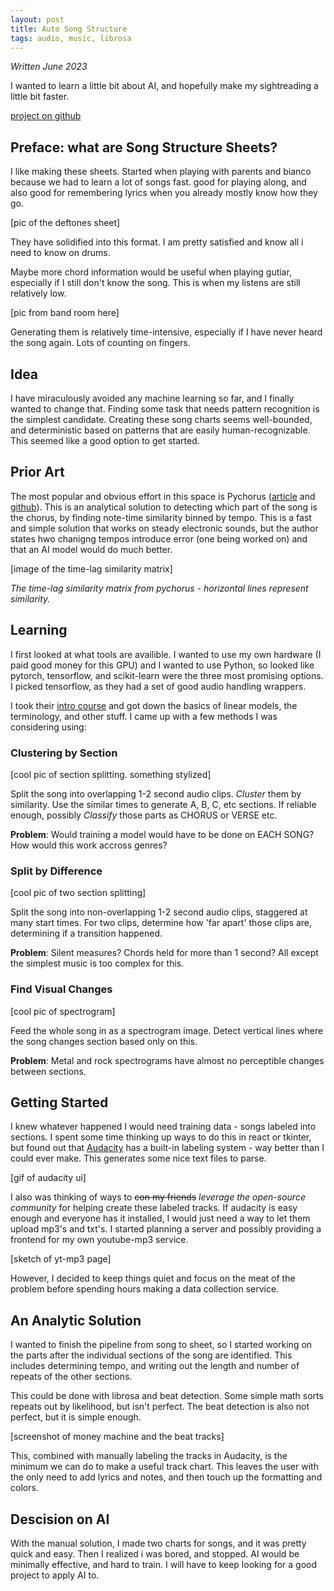 ```yaml
---
layout: post
title: Auto Song Structure
tags: audio, music, librosa
---
```


*Written June 2023*

I wanted to learn a little bit about AI, and hopefully make my sightreading a little bit faster.

[project on github]()

## Preface: what are Song Structure Sheets?

I like making these sheets. Started when playing with parents and bianco because we had to learn a lot of songs fast. good for playing along, and also good for remembering lyrics when you already mostly know how they go.

[pic of the deftones sheet]

They have solidified into this format. I am pretty satisfied and know all i need to know on drums. 

Maybe more chord information would be useful when playing gutiar, especially if I still don't know the song. This is when my listens are still relatively low.

[pic from band room here]

Generating them is relatively time-intensive, especially if I have never heard the song again. Lots of counting on fingers.

## Idea

I have miraculously avoided any machine learning so far, and I finally wanted to change that. Finding some task that needs pattern recognition is the simplest candidate. Creating these song charts seems well-bounded, and deterministic based on patterns that are easily human-recognizable. This seemed like a good option to get started.

## Prior Art

The most popular and obvious effort in this space is Pychorus ([article](https://towardsdatascience.com/finding-choruses-in-songs-with-python-a925165f94a8) and [github](https://github.com/vivjay30/pychorus)). This is an analytical solution to detecting which part of the song is the chorus, by finding note-time similarity binned by tempo. This is a fast and simple solution that works on steady electronic sounds, but the author states hwo chanigng tempos introduce error (one being worked on) and that an AI model would do much better.

[image of the time-lag similarity matrix]

*The time-lag similarity matrix from pychorus - horizontal lines represent similarity.*

## Learning

I first looked at what tools are availible. I wanted to use my own hardware (I paid good money for this GPU) and I wanted to use Python, so looked like pytorch, tensorflow, and scikit-learn were the three most promising options. I picked tensorflow, as they had a set of good audio handling wrappers.

I took their [intro course]() and got down the basics of linear models, the terminology, and other stuff. I came up with a few methods I was considering using:

### Clustering by Section

[cool pic of section splitting. something stylized]

Split the song into overlapping 1-2 second audio clips. *Cluster* them by similarity. Use the similar times to generate A, B, C, etc sections. If reliable enough, possibly *Classify* those parts as CHORUS or VERSE etc.

**Problem**: Would training a model would have to be done on EACH SONG? How would this work accross genres?

### Split by Difference

[cool pic of two section splitting]

Split the song into non-overlapping 1-2 second audio clips, staggered at many start times. For two clips, determine how 'far apart' those clips are, determining if a transition happened.

**Problem**: Silent measures? Chords held for more than 1 second? All except the simplest music is too complex for this.

### Find Visual Changes

[cool pic of spectrogram]

Feed the whole song in as a spectrogram image. Detect vertical lines where the song changes section based only on this. 

**Problem**: Metal and rock spectrograms have almost no perceptible changes between sections.


## Getting Started

I knew whatever happened I would need training data - songs labeled into sections. I spent some time thinking up ways to do this in react or tkinter, but found out that [Audacity]() has a built-in labeling system - way better than I could ever make. This generates some nice text files to parse.

[gif of audacity ui]

I also was thinking of ways to ~~con my friends~~ *leverage the open-source community* for helping create these labeled tracks. If audacity is easy enough and everyone has it installed, I would just need a way to let them upload mp3's and txt's. I started planning a server and possibly providing a frontend for my own youtube-mp3 service. 

[sketch of yt-mp3 page]

However, I decided to keep things quiet and focus on the meat of the problem before spending hours making a data collection service.

## An Analytic Solution

I wanted to finish the pipeline from song to sheet, so I started working on the parts after the individual sections of the song are identified. This includes determining tempo, and writing out the length and number of repeats of the other sections.

This could be done with librosa and beat detection. Some simple math sorts repeats out by likelihood, but isn't perfect. The beat detection is also not perfect, but it is simple enough.

[screenshot of money machine and the beat tracks]

This, combined with manually labeling the tracks in Audacity, is the minimum we can do to make a useful track chart. This leaves the user with the only need to add lyrics and notes, and then touch up the formatting and colors.

## Descision on AI

With the manual solution, I made two charts for songs, and it was pretty quick and easy. Then I realized i was bored, and stopped. AI would be minimally effective, and hard to train. I will have to keep looking for a good project to apply AI to.

